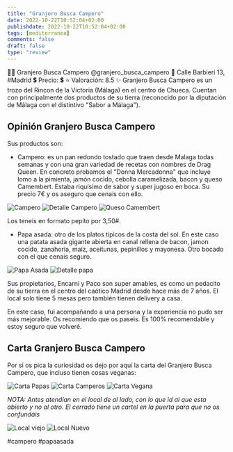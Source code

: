 ```yaml
---
title: "Granjero Busca Campero"
date: 2022-10-22T10:52:04+02:00
publishdate: 2022-10-22T10:52:04+02:00
tags: [mediterranea]
comments: false
draft: false
type: "review"
---
```


👨‍🍳 Granjero Busca Campero @granjero_busca_campero
📍 Calle Barbieri 13, #Madrid
💲 Precio: 💲
⭐️ Valoración: 8.5
✨ Granjero Busca Campero es un trozo del Rincon de la Victoria (Málaga) en el centro de Chueca. Cuentan con principalmente dos productos de su tierra (reconocido por la diputación de Málaga con el distintivo "Sabor a Málaga").

## Opinión Granjero Busca Campero

Sus productos son:
- Campero: es un pan redondo tostado que traen desde Malaga todas semanas y con una gran variedad de recetas con nombres de Drag Queen. En concreto probamos el "Donna Mercadonna" que incluye lomo a la pimienta, jamón cocido, cebolla caramelizada, bacon y queso Camembert. Estaba riquísimo de sabor y super jugoso en boca. Su precio 7€ y os aseguro que cenais con ello.

![Campero](images/campero-donna-mercadonna.webp)
![Detalle Campero](images/detalle-campero-mercadonna.webp)
![Queso Camembert](images/queso-camembert.webp)

Los teneis en formato pepito por 3,50#.

- Papa asada: otro de los platos típicos de la costa del sol. En este caso una patata asada gigante abierta en canal rellena de bacon, jamon cocido, zanahoria, maiz, aceitunas, pepinillos y mayonesa. Otro bocado con el que cenais seguro.

![Papa Asada](images/papa-asada.webp)
![Detalle papa](images/detalle-papa-asada.webp)

Sus propietarios, Encarni y Paco son super amables, es como un pedacito de su tierra en el centro del caótico Madrid desde hace más de 7 años. El local solo tiene 5 mesas pero también tienen delivery a casa.

En este caso, fui acompañando a una persona y la experiencia no pudo ser más mejorable. Os recomiendo que os paseis. Es 100% recomendable y estoy seguro que volveré.

## Carta Granjero Busca Campero

Por si os pica la curiosidad os dejo por aquí la carta del Granjero Busca Campero, que incluso tienen cosas veganas:

![Carta Papas](images/carta-papa-asada.webp)
![Carta Camperos](images/carta-camperos.webp)
![Carta Vegana](images/carta-campero-vegana.webp)

*NOTA: Antes atendían en el local de al lado, con lo que id al que esta abierto y no al otro. El cerrado tiene un cartel en la puerta para que no os confundáis*

![Local viejo](images/local-viejo-campero.webp)
![Local Nuevo](images/local-nuevo-campero.webp)

#campero #papaasada